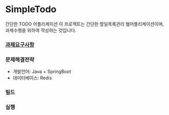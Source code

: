 # SimpleTodo
간단한 TODO 어플리케이션
이 프로젝트는 간단한 할일목록관리 웹어플리케이션이며, 과제수행을 위하여 작성하는 것입니다.

### [과제요구사항](requirements.md)

### 문제해결전략
* 개발언어: Java + SpringBoot
* 데이터베이스: Redis

### 빌드

### 실행
